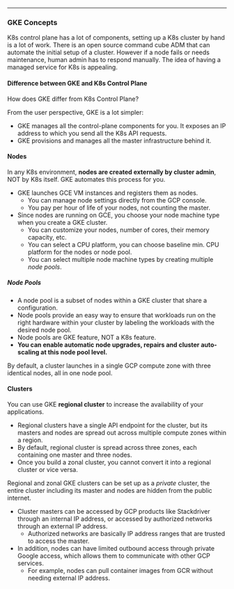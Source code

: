 _______________________________________________________________________________
### GKE Concepts
K8s control plane has a lot of components, setting up a K8s cluster by hand is a lot of work. There is an open source command cube ADM that can automate the initial setup of a cluster. However if a node fails or needs maintenance, human admin has to respond manually. The idea of having a managed service for K8s is appealing.

#### Difference between GKE and K8s Control Plane
How does GKE differ from K8s Control Plane?

From the user perspective, GKE is a lot simpler:
* GKE manages all the control-plane components for you. It exposes an IP address to which you send all the K8s API requests.
* GKE provisions and manages all the master infrastructure behind it.

#### Nodes
In any K8s environment, **nodes are created externally by cluster admin**, NOT by K8s itself. GKE automates this process for you.
* GKE launches GCE VM instances and registers them as nodes.
  * You can manage node settings directly from the GCP console.
  * You pay per hour of life of your nodes, not counting the master.
* Since nodes are running on GCE, you choose your node machine type when you create a GKE cluster.
  * You can customize your nodes, number of cores, their memory capacity, etc.
  * You can select a CPU platform, you can choose baseline min. CPU platform for the nodes or node pool.
  * You can select multiple node machine types by creating multiple *node pools*.

##### Node Pools
* A node pool is a subset of nodes within a GKE cluster that share a configuration.
* Node pools provide an easy way to ensure that workloads run on the right hardware within your cluster by labeling the workloads with the desired node pool.
* Node pools are GKE feature, NOT a K8s feature.
* **You can enable automatic node upgrades, repairs and cluster auto-scaling at this node pool level.**

By default, a cluster launches in a single GCP compute zone with three identical nodes, all in one node pool.

#### Clusters
You can use GKE **regional cluster** to increase the availability of your applications.
* Regional clusters have a single API endpoint for the cluster, but its masters and nodes are spread out across multiple compute zones within a region.
* By default, regional cluster is spread across three zones, each containing one master and three nodes.
* Once you build a zonal cluster, you cannot convert it into a regional cluster or vice versa.

Regional and zonal GKE clusters can be set up as a *private* cluster, the entire cluster including its master and nodes are hidden from the public internet.
* Cluster masters can be accessed by GCP products like Stackdriver through an internal IP address, or accessed by authorized networks through an external IP address.
  * Authorized networks are basically IP address ranges that are trusted to access the master.
* In addition, nodes can have limited outbound access through private Google access, which allows them to communicate with other GCP services.
  * For example, nodes can pull container images from GCR without needing external IP address.
